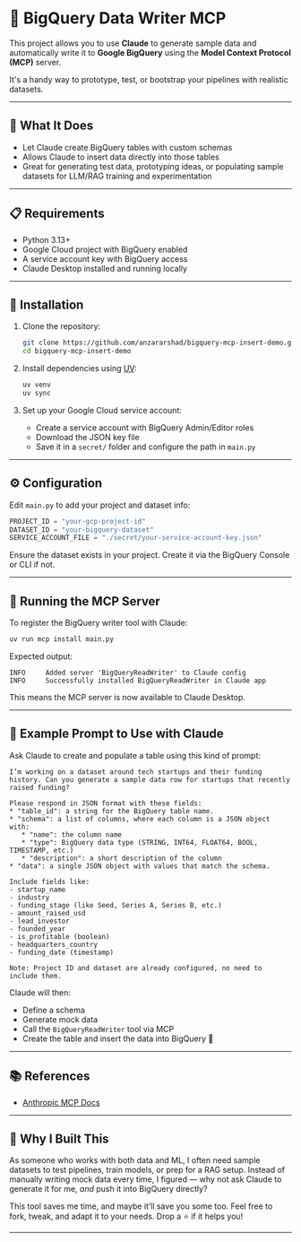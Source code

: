 # 🧪 BigQuery Data Writer MCP

This project allows you to use **Claude** to generate sample data and automatically write it to **Google BigQuery** using the **Model Context Protocol (MCP)** server.

It's a handy way to prototype, test, or bootstrap your pipelines with realistic datasets.

---

## 🚀 What It Does

- Let Claude create BigQuery tables with custom schemas
- Allows Claude to insert data directly into those tables
- Great for generating test data, prototyping ideas, or populating sample datasets for LLM/RAG training and experimentation

---

## 📋 Requirements

- Python 3.13+
- Google Cloud project with BigQuery enabled
- A service account key with BigQuery access
- Claude Desktop installed and running locally

---

## 🔧 Installation

1. Clone the repository:

   ```bash
   git clone https://github.com/anzararshad/bigquery-mcp-insert-demo.git
   cd bigquery-mcp-insert-demo
   ```

2. Install dependencies using [UV](https://github.com/astral-sh/uv):

   ```bash
   uv venv
   uv sync
   ```

3. Set up your Google Cloud service account:

   - Create a service account with BigQuery Admin/Editor roles
   - Download the JSON key file
   - Save it in a `secret/` folder and configure the path in `main.py`

---

## ⚙️ Configuration

Edit `main.py` to add your project and dataset info:

```python
PROJECT_ID = "your-gcp-project-id"
DATASET_ID = "your-bigquery-dataset"
SERVICE_ACCOUNT_FILE = "./secret/your-service-account-key.json"
```

Ensure the dataset exists in your project. Create it via the BigQuery Console or CLI if not.

---

## 🏃 Running the MCP Server

To register the BigQuery writer tool with Claude:

```bash
uv run mcp install main.py
```

Expected output:

```
INFO     Added server 'BigQueryReadWriter' to Claude config
INFO     Successfully installed BigQueryReadWriter in Claude app
```

This means the MCP server is now available to Claude Desktop.

---

## 🤖 Example Prompt to Use with Claude

Ask Claude to create and populate a table using this kind of prompt:

```
I’m working on a dataset around tech startups and their funding history. Can you generate a sample data row for startups that recently raised funding?

Please respond in JSON format with these fields:
* "table_id": a string for the BigQuery table name.
* "schema": a list of columns, where each column is a JSON object with:
   * "name": the column name
   * "type": BigQuery data type (STRING, INT64, FLOAT64, BOOL, TIMESTAMP, etc.)
   * "description": a short description of the column
* "data": a single JSON object with values that match the schema.

Include fields like:
- startup_name
- industry
- funding_stage (like Seed, Series A, Series B, etc.)
- amount_raised_usd
- lead_investor
- founded_year
- is_profitable (boolean)
- headquarters_country
- funding_date (timestamp)

Note: Project ID and dataset are already configured, no need to include them.

```

Claude will then:
- Define a schema
- Generate mock data
- Call the `BigQueryReadWriter` tool via MCP
- Create the table and insert the data into BigQuery 🎯

---

## 📚 References

- [Anthropic MCP Docs](https://docs.anthropic.com/en/docs/agents-and-tools/mcp)
---

## 🧠 Why I Built This

As someone who works with both data and ML, I often need sample datasets to test pipelines, train models, or prep for a RAG setup. Instead of manually writing mock data every time, I figured — why not ask Claude to generate it for me, *and* push it into BigQuery directly?

This tool saves me time, and maybe it’ll save you some too. Feel free to fork, tweak, and adapt it to your needs. Drop a ⭐ if it helps you!

---
